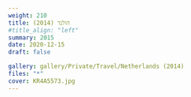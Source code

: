 ```yaml
---
weight: 210
title: הולנד (2014)
#title_align: "left"
summary: 2015
date: 2020-12-15
draft: false

gallery: gallery/Private/Travel/Netherlands (2014)
files: "*"
cover: KR4A5573.jpg
---
```

